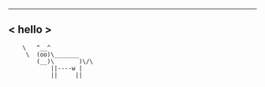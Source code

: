  _______
< hello >
 -------
        \   ^__^
         \  (oo)\_______
            (__)\       )\/\
                ||----w |
                ||     ||